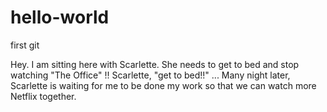 # hello-world
first git

Hey. I am sitting here with Scarlette. She needs to get to bed and stop watching "The Office" !!
Scarlette, "get to bed!!"
... Many night later, Scarlette is waiting for me to be done my work so that we can watch more Netflix together.
